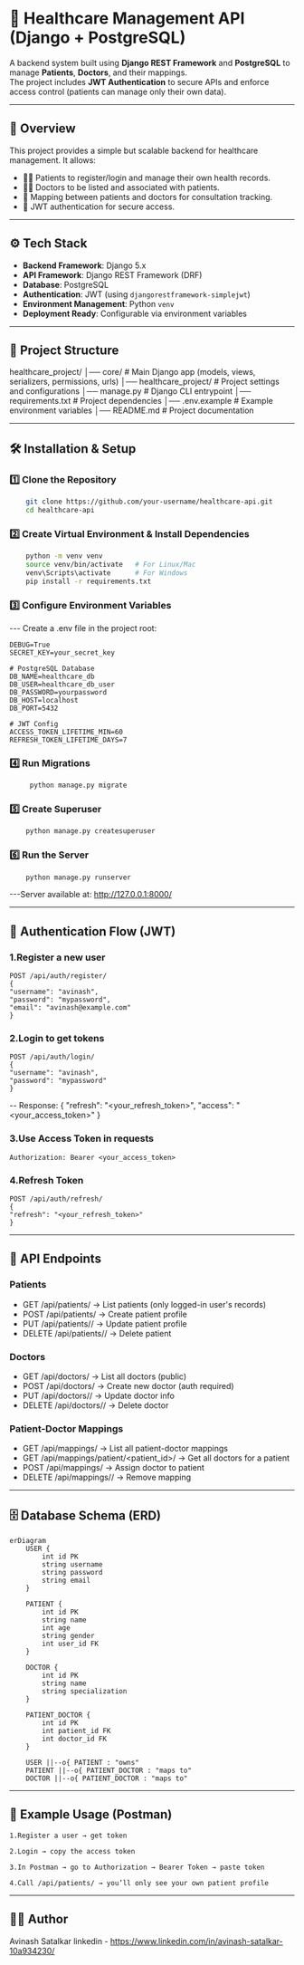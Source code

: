 # 🏥 Healthcare Management API (Django + PostgreSQL)

A backend system built using **Django REST Framework** and **PostgreSQL** to manage **Patients**, **Doctors**, and their mappings.  
The project includes **JWT Authentication** to secure APIs and enforce access control (patients can manage only their own data).

---

## 📖 Overview

This project provides a simple but scalable backend for healthcare management. It allows:
- 👩‍⚕️ Patients to register/login and manage their own health records.  
- 🧑‍⚕️ Doctors to be listed and associated with patients.  
- 🔗 Mapping between patients and doctors for consultation tracking.  
- 🔐 JWT authentication for secure access.  

---

## ⚙️ Tech Stack

- **Backend Framework**: Django 5.x  
- **API Framework**: Django REST Framework (DRF)  
- **Database**: PostgreSQL  
- **Authentication**: JWT (using `djangorestframework-simplejwt`)  
- **Environment Management**: Python `venv`  
- **Deployment Ready**: Configurable via environment variables  

---

## 📂 Project Structure

healthcare_project/
│── core/ # Main Django app (models, views, serializers, permissions, urls)
│── healthcare_project/ # Project settings and configurations
│── manage.py # Django CLI entrypoint
│── requirements.txt # Project dependencies
│── .env.example # Example environment variables
│── README.md # Project documentation


---

## 🛠️ Installation & Setup

### 1️⃣ Clone the Repository
```bash
    git clone https://github.com/your-username/healthcare-api.git
    cd healthcare-api
```
### 2️⃣ Create Virtual Environment & Install Dependencies
```bash
    python -m venv venv
    source venv/bin/activate   # For Linux/Mac
    venv\Scripts\activate      # For Windows
    pip install -r requirements.txt
```
### 3️⃣ Configure Environment Variables

--- Create a .env file in the project root:

    DEBUG=True
    SECRET_KEY=your_secret_key

    # PostgreSQL Database
    DB_NAME=healthcare_db
    DB_USER=healthcare_db_user
    DB_PASSWORD=yourpassword
    DB_HOST=localhost
    DB_PORT=5432

    # JWT Config
    ACCESS_TOKEN_LIFETIME_MIN=60
    REFRESH_TOKEN_LIFETIME_DAYS=7

### 4️⃣ Run Migrations
```bash 
     python manage.py migrate
```
### 5️⃣ Create Superuser
```bash 
    python manage.py createsuperuser
```
### 6️⃣ Run the Server
```bash 
    python manage.py runserver
```
---Server available at: http://127.0.0.1:8000/

---

## 🔑 Authentication Flow (JWT)

### 1.Register a new user

    POST /api/auth/register/
    {
    "username": "avinash",
    "password": "mypassword",
    "email": "avinash@example.com"
    }

### 2.Login to get tokens
   
    POST /api/auth/login/
    {
    "username": "avinash",
    "password": "mypassword"
    }
--
     Response:
    {
        "refresh": "<your_refresh_token>",
        "access": "<your_access_token>"
    }

### 3.Use Access Token in requests
    Authorization: Bearer <your_access_token>

### 4.Refresh Token
    POST /api/auth/refresh/
    {
    "refresh": "<your_refresh_token>"
    }

---

## 📡 API Endpoints

### Patients

   - GET /api/patients/ → List patients (only logged-in user's records)
   - POST /api/patients/ → Create patient profile
   - PUT /api/patients/<id>/ → Update patient profile
   - DELETE /api/patients/<id>/ → Delete patient

### Doctors

   - GET /api/doctors/ → List all doctors (public)
   - POST /api/doctors/ → Create new doctor (auth required)
   - PUT /api/doctors/<id>/ → Update doctor info
   - DELETE /api/doctors/<id>/ → Delete doctor

### Patient-Doctor Mappings

   - GET /api/mappings/ → List all patient-doctor mappings
   - GET /api/mappings/patient/<patient_id>/ → Get all doctors for a patient
   - POST /api/mappings/ → Assign doctor to patient
   - DELETE /api/mappings/<id>/ → Remove mapping

---


## 🗄️ Database Schema (ERD)

    erDiagram
        USER {
            int id PK
            string username
            string password
            string email
        }

        PATIENT {
            int id PK
            string name
            int age
            string gender
            int user_id FK
        }

        DOCTOR {
            int id PK
            string name
            string specialization
        }

        PATIENT_DOCTOR {
            int id PK
            int patient_id FK
            int doctor_id FK
        }

        USER ||--o{ PATIENT : "owns"
        PATIENT ||--o{ PATIENT_DOCTOR : "maps to"
        DOCTOR ||--o{ PATIENT_DOCTOR : "maps to"

---

## 🧪 Example Usage (Postman)

    1.Register a user → get token

    2.Login → copy the access token

    3.In Postman → go to Authorization → Bearer Token → paste token

    4.Call /api/patients/ → you’ll only see your own patient profile

---

## 👨‍💻 Author

 Avinash Satalkar
 linkedin - https://www.linkedin.com/in/avinash-satalkar-10a934230/
